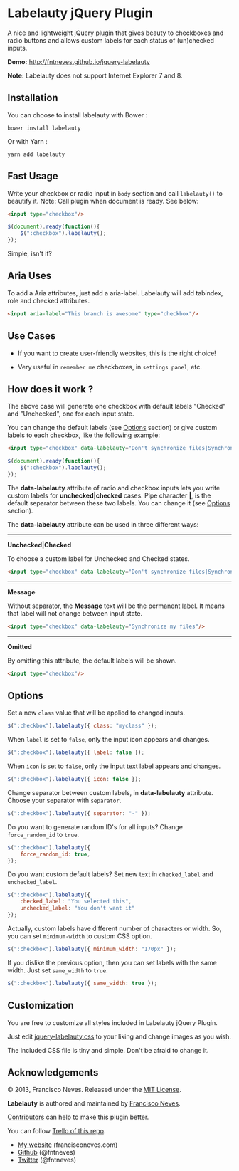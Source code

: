 Labelauty jQuery Plugin
=========

A nice and lightweight jQuery plugin that gives beauty to checkboxes and
radio buttons and allows custom labels for each status of (un)checked inputs.

**Demo:** http://fntneves.github.io/jquery-labelauty

__Note:__ Labelauty does not support Internet Explorer 7 and 8.

Installation
------------

You can choose to install labelauty with Bower :

~~~
bower install labelauty
~~~

Or with Yarn :

~~~
yarn add labelauty
~~~


Fast Usage
-----------

Write your checkbox or radio input in `body` section and call `labelauty()` to beautify it.
Note: Call plugin when document is ready. See below:

~~~ html
<input type="checkbox"/>
~~~

~~~ js
$(document).ready(function(){
	$(":checkbox").labelauty();
});
~~~

Simple, isn't it?

Aria Uses
----------
To add a Aria attributes, just add a aria-label. Labelauty will add tabindex, role and checked attributes.

~~~ html
<input aria-label="This branch is awesome" type="checkbox"/>
~~~

Use Cases
----------

 * If you want to create user-friendly websites, this is the right choice!

 * Very useful in `remember me` checkboxes, in `settings panel`, etc.


How does it work ?
--------------

The above case will generate one checkbox with default
labels "Checked" and "Unchecked", one for each input state.

You can change the default labels (see [Options] section) or
give custom labels to each checkbox, like the following example:

~~~ html
<input type="checkbox" data-labelauty="Don't synchronize files|Synchronize my files"/>
~~~

~~~ js
$(document).ready(function(){
	$(":checkbox").labelauty();
});
~~~

The __data-labelauty__ attribute of radio and checkbox inputs lets you write custom labels for __unchecked|checked__ cases.
Pipe character __|__, is the default separator between these two labels. You can change it (see [Options] section).




The __data-labelauty__ attribute can be used in three different ways:
__________
__Unchecked|Checked__

To choose a custom label for Unchecked and Checked states.

~~~ html
<input type="checkbox" data-labelauty="Don't synchronize files|Synchronize my files"/>
~~~
__________
__Message__

Without separator, the __Message__ text will be the permanent label. It means that label will not change between input state.

~~~ html
<input type="checkbox" data-labelauty="Synchronize my files"/>
~~~
___________
__Omitted__

By omitting this attribute, the default labels will be shown.

~~~ html
<input type="checkbox"/>
~~~


Options
-------------

Set a new `class` value that will be applied to changed inputs.

~~~ js
$(":checkbox").labelauty({ class: "myclass" });
~~~

When `label` is set to `false`, only the input icon appears and changes.

~~~ js
$(":checkbox").labelauty({ label: false });
~~~

When `icon` is set to `false`, only the input text label appears and changes.

~~~ js
$(":checkbox").labelauty({ icon: false });
~~~

Change separator between custom labels, in __data-labelauty__ attribute.
Choose your separator with `separator`.

~~~ js
$(":checkbox").labelauty({ separator: "-" });
~~~

Do you want to generate random ID's for all inputs?
Change `force_random_id` to `true`.

~~~ js
$(":checkbox").labelauty({
	force_random_id: true,
});
~~~

Do you want custom default labels?
Set new text in `checked_label` and `unchecked_label`.

~~~ js
$(":checkbox").labelauty({
	checked_label: "You selected this",
	unchecked_label: "You don't want it"
});
~~~

Actually, custom labels have different number of characters or width.
So, you can set `minimum-width` to custom CSS option.

~~~ js
$(":checkbox").labelauty({ minimum_width: "170px" });
~~~

If you dislike the previous option, then you can set labels with the same width.
Just set `same_width` to `true`.

~~~ js
$(":checkbox").labelauty({ same_width: true });
~~~


Customization
-------------

You are free to customize all styles included in Labelauty jQuery Plugin.

Just edit [jquery-labelauty.css] to your liking and change images as you wish.


The included CSS file is tiny and simple. Don't be afraid to change it.


Acknowledgements
----------------

© 2013, Francisco Neves. Released under the [MIT License](License.md).

**Labelauty** is authored and maintained by [Francisco Neves][francisconeves].

[Contributors][c] can help to make this plugin better.

You can follow [Trello of this repo](https://trello.com/b/bXfzw5mz/jquery-labelauty).

 * [My website](http://francisconeves.com) (francisconeves.com)
 * [Github](http://github.com/fntneves) (@fntneves)
 * [Twitter](http://twitter.com/fntneves) (@fntneves)

[francisconeves]: http://www.francisconeves.com
[c]:   http://github.com/fntneves/jquery-labelauty/contributors
[jquery-labelauty.js]: https://github.com/fntneves/jquery-labelauty/blob/master/source/jquery-labelauty.js
[jquery-labelauty.css]: https://github.com/fntneves/jquery-labelauty/blob/master/source/jquery-labelauty.css
[images]: https://github.com/fntneves/jquery-labelauty/tree/master/source/images
[Options]: https://github.com/fntneves/jquery-labelauty#options
